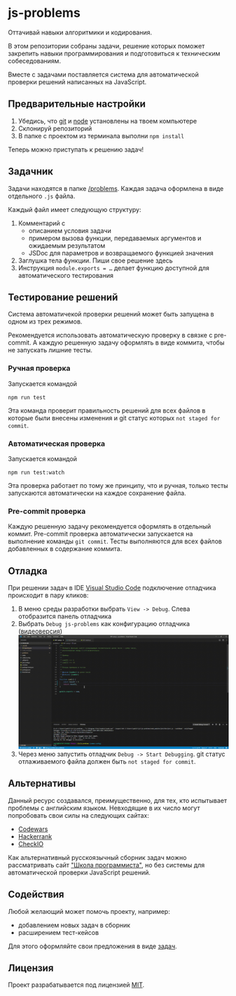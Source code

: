 # js-problems

Оттачивай навыки алгоритмики и кодирования.

В этом репозитории собраны задачи, решение которых поможет закрепить навыки программирования и подготовиться к техническим собеседованиям.

Вместе с задачами поставляется система для автоматической проверки решений написанных на JavaScript.

## Предварительные настройки

1. Убедись, что [git](https://git-scm.com/downloads) и [node](https://nodejs.org/en/download/) установлены на твоем компьютере
2. Склонируй репозиторий
3. В папке с проектом из терминала выполни `npm install`

Теперь можно приступать к решению задач!

## Задачник

Задачи находятся в папке [/problems](/problems). Каждая задача оформлена в виде отдельного `.js` файла.

Каждый файл имеет следующую структуру:

1. Комментарий с
    - описанием условия задачи
    - примером вызова функции, передаваемых аргументов и ожидаемым результатом
    - JSDoc для параметров и возвращаемого функцией значения
2. Заглушка тела функции. Пиши свое решение здесь
3. Инструкция `module.exports = …` делает функцию доступной для автоматического тестирования

## Тестирование решений

Система автоматичекой проверки решений может быть запущена в одном из трех режимов.

Рекомендуется использовать автоматическую проверку в связке с pre-commit. А каждую решенную задачу оформлять в виде коммита, чтобы не запускать лишние тесты.

### Ручная проверка

Запускается командой

```
npm run test
```

Эта команда проверит правильность решений для всех файлов в которые были внесены изменения и git статус которых `not staged for commit`.

### Автоматическая проверка

Запускается командой

```
npm run test:watch
```

Эта проверка работает по тому же принципу, что и ручная, только тесты запускаются автоматически на каждое сохранение файла.

### Pre-commit проверка

Каждую решенную задачу рекомендуется оформлять в отдельный коммит. Pre-commit проверка автоматически запускается на выполнение команды `git commit`. Тесты выполняются для всех файлов добавленных в содержание коммита.

## Отладка

При решении задач в IDE [Visual Studio Code](https://code.visualstudio.com/Download) подключение отладчика происходит в пару кликов:

1. В меню среды разработки выбрать `View -> Debug`. Слева отобразится панель отладчика
2. Выбрать `Debug js-problems` как конфигурацию отладчика ([видеоверсия](https://youtu.be/KBzhh87jcXA)) ![Демонстрация выбора конфигурации отладчика](/static/configure-debug.gif)
3. Через меню запустить отладчик `Debug -> Start Debugging`. git статус отлаживаемого файла должен быть `not staged for commit`.

## Альтернативы

Данный ресурс создавался, преимущественно, для тех, кто испытывает проблемы с английским языком. Невходящие в их число могут попробовать свои силы на следующих сайтах:

-   [Codewars](https://www.codewars.com/?language=javascript)
-   [Hackerrank](https://www.hackerrank.com/dashboard)
-   [CheckIO](https://js.checkio.org/)

Как альтернативный русскоязычный сборник задач можно рассматривать сайт ["Школа программиста"](http://acmp.ru/), но без системы для автоматической проверки JavaScript решений.

## Содействия

Любой желающий может помочь проекту, например:

-   добавлением новых задач в сборник
-   расширением тест-кейсов

Для этого оформляйте свои предложения в виде [задач](https://github.com/mbelsky/js-problems/issues/new).

## Лицензия

Проект разрабатывается под лицензией [MIT](LICENSE).
